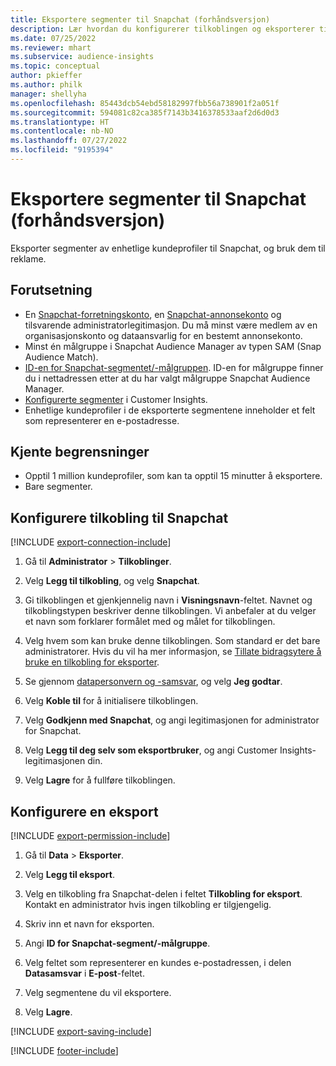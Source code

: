 ```yaml
---
title: Eksportere segmenter til Snapchat (forhåndsversjon)
description: Lær hvordan du konfigurerer tilkoblingen og eksporterer til Snapchat.
ms.date: 07/25/2022
ms.reviewer: mhart
ms.subservice: audience-insights
ms.topic: conceptual
author: pkieffer
ms.author: philk
manager: shellyha
ms.openlocfilehash: 85443dcb54ebd58182997fbb56a738901f2a051f
ms.sourcegitcommit: 594081c82ca385f7143b3416378533aaf2d6d0d3
ms.translationtype: HT
ms.contentlocale: nb-NO
ms.lasthandoff: 07/27/2022
ms.locfileid: "9195394"
---
```

# <a name="export-segments-to-snapchat-preview"></a>Eksportere segmenter til Snapchat (forhåndsversjon)

Eksporter segmenter av enhetlige kundeprofiler til Snapchat, og bruk dem til reklame.

## <a name="prerequisites"></a>Forutsetning

- En [Snapchat-forretningskonto](https://business.snapchat.com/), en [Snapchat-annonsekonto](https://ads.snapchat.com/) og tilsvarende administratorlegitimasjon. Du må minst være medlem av en organisasjonskonto og dataansvarlig for en bestemt annonsekonto.
- Minst én målgruppe i Snapchat Audience Manager av typen SAM (Snap Audience Match).
- [ID-en for Snapchat-segmentet/-målgruppen](https://businesshelp.snapchat.com/s/article/custom-audiences). ID-en for målgruppe finner du i nettadressen etter at du har valgt målgruppe Snapchat Audience Manager.
- [Konfigurerte segmenter](segments.md) i Customer Insights.
- Enhetlige kundeprofiler i de eksporterte segmentene inneholder et felt som representerer en e-postadresse.

## <a name="known-limitations"></a>Kjente begrensninger

- Opptil 1 million kundeprofiler, som kan ta opptil 15 minutter å eksportere.
- Bare segmenter.

## <a name="set-up-connection-to-snapchat"></a>Konfigurere tilkobling til Snapchat

[!INCLUDE [export-connection-include](includes/export-connection-admn.md)]

1. Gå til **Administrator** > **Tilkoblinger**.

1. Velg **Legg til tilkobling**, og velg **Snapchat**.

1. Gi tilkoblingen et gjenkjennelig navn i **Visningsnavn**-feltet. Navnet og tilkoblingstypen beskriver denne tilkoblingen. Vi anbefaler at du velger et navn som forklarer formålet med og målet for tilkoblingen.

1. Velg hvem som kan bruke denne tilkoblingen. Som standard er det bare administratorer. Hvis du vil ha mer informasjon, se [Tillate bidragsytere å bruke en tilkobling for eksporter](connections.md#allow-contributors-to-use-a-connection-for-exports).

1. Se gjennom [datapersonvern og -samsvar](connections.md#data-privacy-and-compliance), og velg **Jeg godtar**.

1. Velg **Koble til** for å initialisere tilkoblingen.

1. Velg **Godkjenn med Snapchat**, og angi legitimasjonen for administrator for Snapchat.

1. Velg **Legg til deg selv som eksportbruker**, og angi Customer Insights-legitimasjonen din.

1. Velg **Lagre** for å fullføre tilkoblingen.

## <a name="configure-an-export"></a>Konfigurere en eksport

[!INCLUDE [export-permission-include](includes/export-permission.md)]

1. Gå til **Data** > **Eksporter**.

1. Velg **Legg til eksport**.

1. Velg en tilkobling fra Snapchat-delen i feltet **Tilkobling for eksport**. Kontakt en administrator hvis ingen tilkobling er tilgjengelig.

1. Skriv inn et navn for eksporten.

1. Angi **ID for Snapchat-segment/-målgruppe**.

1. Velg feltet som representerer en kundes e-postadressen, i delen **Datasamsvar** i **E-post**-feltet.

1. Velg segmentene du vil eksportere.

1. Velg **Lagre**.

[!INCLUDE [export-saving-include](includes/export-saving.md)]

[!INCLUDE [footer-include](includes/footer-banner.md)]
